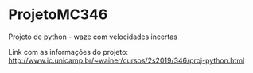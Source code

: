 # ProjetoMC346
Projeto de python - waze com velocidades incertas

Link com as informações do projeto: http://www.ic.unicamp.br/~wainer/cursos/2s2019/346/proj-python.html
